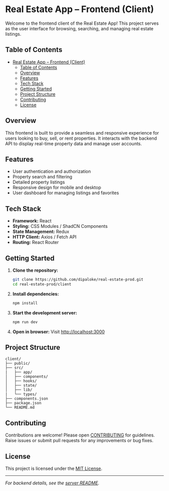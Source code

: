 # Real Estate App – Frontend (Client)

Welcome to the frontend client of the Real Estate App! This project serves as the user interface for browsing, searching, and managing real estate listings.

## Table of Contents

- [Real Estate App – Frontend (Client)](#real-estate-app--frontend-client)
  - [Table of Contents](#table-of-contents)
  - [Overview](#overview)
  - [Features](#features)
  - [Tech Stack](#tech-stack)
  - [Getting Started](#getting-started)
  - [Project Structure](#project-structure)
  - [Contributing](#contributing)
  - [License](#license)

## Overview

This frontend is built to provide a seamless and responsive experience for users looking to buy, sell, or rent properties. It interacts with the backend API to display real-time property data and manage user accounts.

## Features

- User authentication and authorization
- Property search and filtering
- Detailed property listings
- Responsive design for mobile and desktop
- User dashboard for managing listings and favorites

## Tech Stack

- **Framework:** React
- **Styling:** CSS Modules / ShadCN Components
- **State Management:** Redux
- **HTTP Client:** Axios / Fetch API
- **Routing:** React Router

## Getting Started

1. **Clone the repository:**

    ```bash
    git clone https://github.com/dipaloke/real-estate-prod.git
    cd real-estate-prod/client
    ```

2. **Install dependencies:**

    ```bash
    npm install
    ```

3. **Start the development server:**

    ```bash
    npm run dev
    ```

4. **Open in browser:**
    Visit [http://localhost:3000](http://localhost:3000)

## Project Structure

```MD040
client/
├── public/
├── src/
|   ├── app/
│   ├── components/
│   ├── hooks/
│   ├── state/
│   ├── lib/
|   └── types/
├── components.json
├── package.json
└── README.md
```

## Contributing

Contributions are welcome! Please open  [CONTRIBUTING](../CONTRIBUTING.md) for guidelines. Raise issues or submit pull requests for any improvements or bug fixes.

## License

This project is licensed under the [MIT License](../LICENSE).

---

*For backend details, see the [server README](../server/README.md).*

